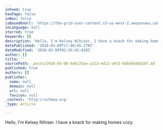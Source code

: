 ```yaml
---
inFeed: true
hasPage: false
inNav: false
isBasedOnUrl: 'https://the-grid-user-content.s3-us-west-2.amazonaws.com/192183f8-bcff-44f0-b6ca-fc6b600b0cdb.png'
inLanguage: null
starred: true
keywords: []
description: "Hello, I'm Kelsey Nihiser. I have a knack for making homes cozy."
datePublished: '2016-03-09T17:40:45.270Z'
dateModified: '2016-03-09T02:55:45.028Z'
author: []
title: ''
sourcePath: _posts/2016-03-08-9a6125ae-a213-4d12-a6f3-8db5bbd6d28f.md
published: true
authors: []
publisher:
  name: null
  domain: null
  url: null
  favicon: null
_context: 'http://schema.org'
_type: Article

---
```

Hello, I'm Kelsey Nihiser. I have a knack for making homes cozy.